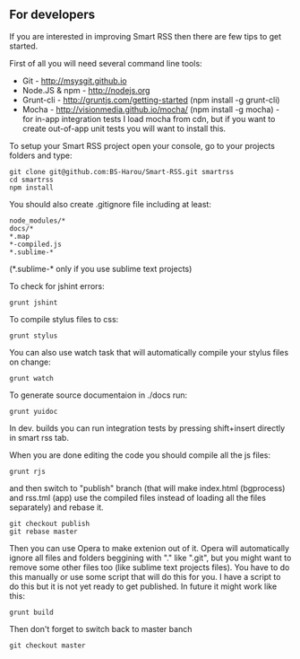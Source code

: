 ## For developers

If you are interested in improving Smart RSS then there are few tips to get started.

First of all you will need several command line tools:

- Git - http://msysgit.github.io
- Node.JS & npm - http://nodejs.org
- Grunt-cli - http://gruntjs.com/getting-started (npm install -g grunt-cli)
- Mocha - http://visionmedia.github.io/mocha/ (npm install -g mocha) - for in-app integration tests I load mocha from cdn, but if you want to create out-of-app unit tests you will want to install this.

To setup your Smart RSS project open your console, go to your projects folders and type:
```
git clone git@github.com:BS-Harou/Smart-RSS.git smartrss
cd smartrss
npm install
```

You should also create .gitignore file including at least:
```
node_modules/*
docs/*
*.map
*-compiled.js
*.sublime-*
```
(\*.sublime-\* only if you use sublime text projects)

To check for jshint errors:
```
grunt jshint
```

To compile stylus files to css:
```
grunt stylus
```

You can also use watch task that will automatically compile your stylus files on change:
```
grunt watch
```

To generate source documentaion in ./docs run:
```
grunt yuidoc
```

In dev. builds you can run integration tests by pressing shift+insert directly in smart rss tab.

When you are done editing the code you should compile all the js files:
```
grunt rjs
```


and then switch to "publish" branch (that will make index.html (bgprocess) and rss.tml (app) use the compiled files instead of loading all the files separately) and rebase it.
```
git checkout publish
git rebase master
```

Then you can use Opera to make extenion out of it. Opera will automatically ignore all files and folders beggining with "." like ".git", but you might want to remove some other files too (like sublime text projects files). You have to do this manually or use some script that will do this for you. I have a script to do this but it is not yet ready to get published. In future it might work like this:

```
grunt build
```


Then don't forget to switch back to master banch
```
git checkout master

```
